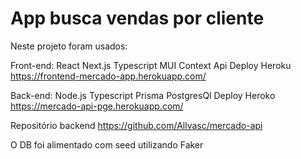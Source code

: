 # App busca vendas por cliente

Neste projeto foram usados:

Front-end:
React
Next.js
Typescript
MUI
Context Api
Deploy Heroku https://frontend-mercado-app.herokuapp.com/


Back-end:
Node.js
Typescript
Prisma
PostgresQl
Deploy Heroko https://mercado-api-pge.herokuapp.com/

Repositório backend https://github.com/Allvasc/mercado-api

O DB foi alimentado com seed utilizando Faker 
